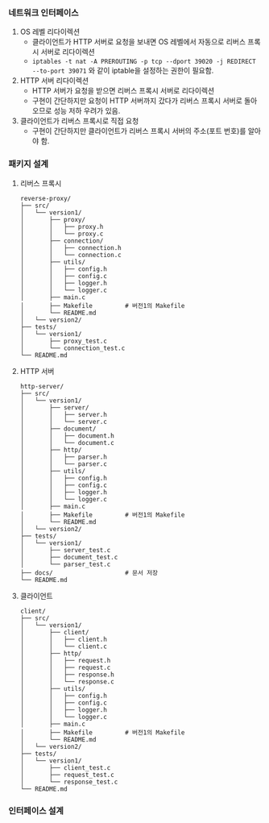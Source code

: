 ### 네트워크 인터페이스

1. OS 레벨 리다이렉션
   - 클라이언트가 HTTP 서버로 요청을 보내면 OS 레벨에서 자동으로 리버스 프록시 서버로 리다이렉션
   - `iptables -t nat -A PREROUTING -p tcp --dport 39020 -j REDIRECT --to-port 39071` 와 같이 iptable을 설정하는 권한이 필요함.
2. HTTP 서버 리다이렉션
   - HTTP 서버가 요청을 받으면 리버스 프록시 서버로 리다이렉션
   - 구현이 간단하지만 요청이 HTTP 서버까지 갔다가 리버스 프록시 서버로 돌아오므로 성능 저하 우려가 있음.
3. 클라이언트가 리버스 프록시로 직접 요청
   - 구현이 간단하지만 클라이언트가 리버스 프록시 서버의 주소(포트 번호)를 알아야 함.

### 패키지 설계

1. 리버스 프록시

   ```
   reverse-proxy/
   ├── src/
   │   └── version1/
   │       ├── proxy/
   │       │   ├── proxy.h
   │       │   └── proxy.c
   │       ├── connection/
   │       │   ├── connection.h
   │       │   └── connection.c
   │       ├── utils/
   │       │   ├── config.h
   │       │   ├── config.c
   │       │   ├── logger.h
   │       │   └── logger.c
   │       ├── main.c
   │       ├── Makefile         # 버전1의 Makefile
   │       └── README.md
   │   └── version2/
   ├── tests/
   │   └── version1/
   │       ├── proxy_test.c
   │       └── connection_test.c
   └── README.md
   ```

2. HTTP 서버

   ```
   http-server/
   ├── src/
   │   └── version1/
   │       ├── server/
   │       │   ├── server.h
   │       │   └── server.c
   │       ├── document/
   │       │   ├── document.h
   │       │   └── document.c
   │       ├── http/
   │       │   ├── parser.h
   │       │   └── parser.c
   │       ├── utils/
   │       │   ├── config.h
   │       │   ├── config.c
   │       │   ├── logger.h
   │       │   └── logger.c
   │       ├── main.c
   │       ├── Makefile         # 버전1의 Makefile
   │       └── README.md
   │   └── version2/
   ├── tests/
   │   └── version1/
   │       ├── server_test.c
   │       ├── document_test.c
   │       └── parser_test.c
   ├── docs/                    # 문서 저장
   └── README.md
   ```

3. 클라이언트

   ```
   client/
   ├── src/
   │   └── version1/
   │       ├── client/
   │       │   ├── client.h
   │       │   └── client.c
   │       ├── http/
   │       │   ├── request.h
   │       │   ├── request.c
   │       │   ├── response.h
   │       │   └── response.c
   │       ├── utils/
   │       │   ├── config.h
   │       │   ├── config.c
   │       │   ├── logger.h
   │       │   └── logger.c
   │       ├── main.c
   │       ├── Makefile         # 버전1의 Makefile
   │       └── README.md
   │   └── version2/
   ├── tests/
   │   └── version1/
   │       ├── client_test.c
   │       ├── request_test.c
   │       └── response_test.c
   └── README.md
   ```

### 인터페이스 설계
